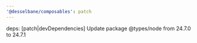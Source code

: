 ```yaml
---
'@desselbane/composables': patch
---
```


deps: [patch|devDependencies] Update package @types/node from 24.7.0 to 24.7.1
